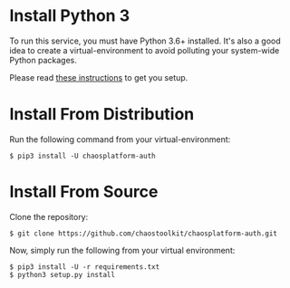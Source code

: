 # Install Python 3

To run this service, you must have Python 3.6+ installed. It's also a good
idea to create a virtual-environment to avoid polluting your system-wide
Python packages.

Please read [these instructions][installpython] to get you setup.

[installpython]: https://docs.chaostoolkit.org/reference/usage/install/#install-python

# Install From Distribution

Run the following command from your virtual-environment:

```
$ pip3 install -U chaosplatform-auth
```

# Install From Source

Clone the repository:

```
$ git clone https://github.com/chaostoolkit/chaosplatform-auth.git
```

Now, simply run the following from your virtual environment:

```
$ pip3 install -U -r requirements.txt
$ python3 setup.py install
```
